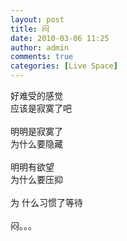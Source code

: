 ```yaml
---
layout: post
title: 闷
date: 2010-03-06 11:25
author: admin
comments: true
categories: [Live Space]
---
```

好难受的感觉<br />应该是寂寞了吧<br /><br />明明是寂寞了<br />为什么要隐藏<br /><br />明明有欲望<br />为什么要压抑<br /><br />为
什么习惯了等待<br /><br />闷。。。
